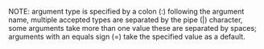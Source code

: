 NOTE: argument type is specified by a colon (:) following the argument name, multiple accepted types are separated by the pipe (\|) character, some arguments take more than one value these are separated by spaces; arguments with an equals sign (=) take the specified value as a default.